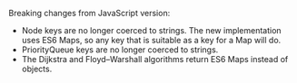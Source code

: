 
Breaking changes from JavaScript version:

* Node keys are no longer coerced to strings. The new implementation uses ES6 Maps, so any key that is suitable as a key for a Map will do.
* PriorityQueue keys are no longer coerced to strings.
* The Dijkstra and Floyd–Warshall algorithms return ES6 Maps instead of objects.
